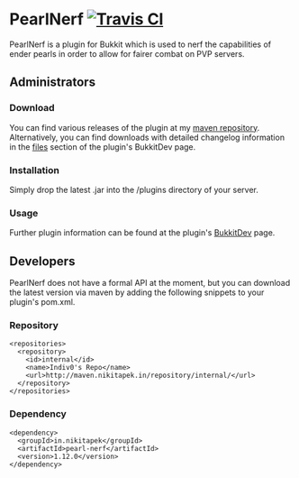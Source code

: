 # PearlNerf [![Travis CI](https://secure.travis-ci.org/Indiv0/pearl-nerf.png)](http://travis-ci.org/#!/Indiv0/pearl-nerf)

PearlNerf is a plugin for Bukkit which is used to nerf the capabilities of ender pearls in order to allow for fairer combat on PVP servers.

## Administrators

### Download

You can find various releases of the plugin at my [maven repository](http://maven.nikitapek.in/repository/internal/in/nikitapek/pearl-nerf/).
Alternatively, you can find downloads with detailed changelog information in the [files](http://dev.bukkit.org/bukkit-plugins/pearlnerf/files/) section of the plugin's BukkitDev page.

### Installation

Simply drop the latest .jar into the /plugins directory of your server.

### Usage

Further plugin information can be found at the plugin's [BukkitDev](http://dev.bukkit.org/bukkit-plugins/pearlnerf/) page.

## Developers

PearlNerf does not have a formal API at the moment, but you can download the latest version via maven by adding the following snippets to your plugin's pom.xml.

### Repository

    <repositories>
      <repository>
        <id>internal</id>
        <name>Indiv0's Repo</name>
        <url>http://maven.nikitapek.in/repository/internal/</url>
      </repository>
    </repositories>

### Dependency

    <dependency>
      <groupId>in.nikitapek</groupId>
      <artifactId>pearl-nerf</artifactId>
      <version>1.12.0</version>
    </dependency>
